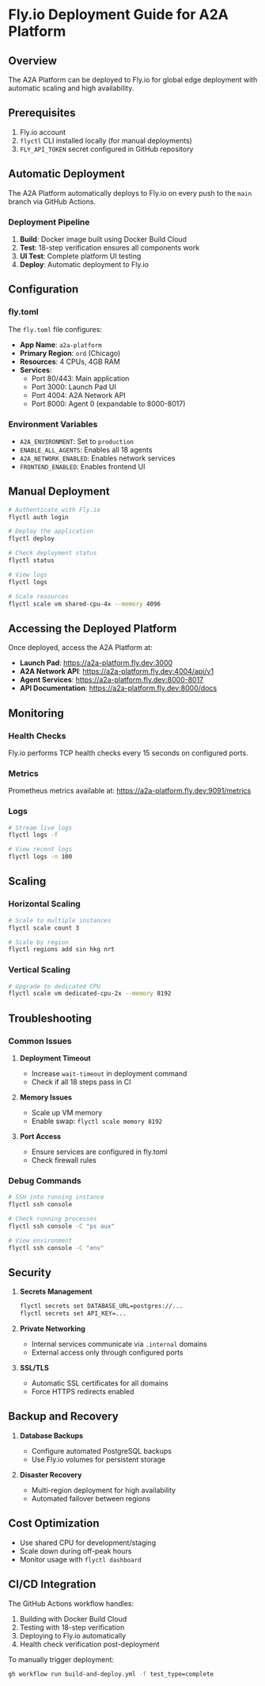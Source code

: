 # Fly.io Deployment Guide for A2A Platform

## Overview

The A2A Platform can be deployed to Fly.io for global edge deployment with automatic scaling and high availability.

## Prerequisites

1. Fly.io account
2. `flyctl` CLI installed locally (for manual deployments)
3. `FLY_API_TOKEN` secret configured in GitHub repository

## Automatic Deployment

The A2A Platform automatically deploys to Fly.io on every push to the `main` branch via GitHub Actions.

### Deployment Pipeline

1. **Build**: Docker image built using Docker Build Cloud
2. **Test**: 18-step verification ensures all components work
3. **UI Test**: Complete platform UI testing  
4. **Deploy**: Automatic deployment to Fly.io

## Configuration

### fly.toml

The `fly.toml` file configures:

- **App Name**: `a2a-platform`
- **Primary Region**: `ord` (Chicago)
- **Resources**: 4 CPUs, 4GB RAM
- **Services**:
  - Port 80/443: Main application
  - Port 3000: Launch Pad UI
  - Port 4004: A2A Network API
  - Port 8000: Agent 0 (expandable to 8000-8017)

### Environment Variables

- `A2A_ENVIRONMENT`: Set to `production`
- `ENABLE_ALL_AGENTS`: Enables all 18 agents
- `A2A_NETWORK_ENABLED`: Enables network services
- `FRONTEND_ENABLED`: Enables frontend UI

## Manual Deployment

```bash
# Authenticate with Fly.io
flyctl auth login

# Deploy the application
flyctl deploy

# Check deployment status
flyctl status

# View logs
flyctl logs

# Scale resources
flyctl scale vm shared-cpu-4x --memory 4096
```

## Accessing the Deployed Platform

Once deployed, access the A2A Platform at:

- **Launch Pad**: https://a2a-platform.fly.dev:3000
- **A2A Network API**: https://a2a-platform.fly.dev:4004/api/v1
- **Agent Services**: https://a2a-platform.fly.dev:8000-8017
- **API Documentation**: https://a2a-platform.fly.dev:8000/docs

## Monitoring

### Health Checks

Fly.io performs TCP health checks every 15 seconds on configured ports.

### Metrics

Prometheus metrics available at: https://a2a-platform.fly.dev:9091/metrics

### Logs

```bash
# Stream live logs
flyctl logs -f

# View recent logs
flyctl logs -n 100
```

## Scaling

### Horizontal Scaling

```bash
# Scale to multiple instances
flyctl scale count 3

# Scale by region
flyctl regions add sin hkg nrt
```

### Vertical Scaling

```bash
# Upgrade to dedicated CPU
flyctl scale vm dedicated-cpu-2x --memory 8192
```

## Troubleshooting

### Common Issues

1. **Deployment Timeout**
   - Increase `wait-timeout` in deployment command
   - Check if all 18 steps pass in CI

2. **Memory Issues**
   - Scale up VM memory
   - Enable swap: `flyctl scale memory 8192`

3. **Port Access**
   - Ensure services are configured in fly.toml
   - Check firewall rules

### Debug Commands

```bash
# SSH into running instance
flyctl ssh console

# Check running processes
flyctl ssh console -C "ps aux"

# View environment
flyctl ssh console -C "env"
```

## Security

1. **Secrets Management**
   ```bash
   flyctl secrets set DATABASE_URL=postgres://...
   flyctl secrets set API_KEY=...
   ```

2. **Private Networking**
   - Internal services communicate via `.internal` domains
   - External access only through configured ports

3. **SSL/TLS**
   - Automatic SSL certificates for all domains
   - Force HTTPS redirects enabled

## Backup and Recovery

1. **Database Backups**
   - Configure automated PostgreSQL backups
   - Use Fly.io volumes for persistent storage

2. **Disaster Recovery**
   - Multi-region deployment for high availability
   - Automated failover between regions

## Cost Optimization

- Use shared CPU for development/staging
- Scale down during off-peak hours
- Monitor usage with `flyctl dashboard`

## CI/CD Integration

The GitHub Actions workflow handles:
1. Building with Docker Build Cloud
2. Testing with 18-step verification
3. Deploying to Fly.io automatically
4. Health check verification post-deployment

To manually trigger deployment:
```bash
gh workflow run build-and-deploy.yml -f test_type=complete
```